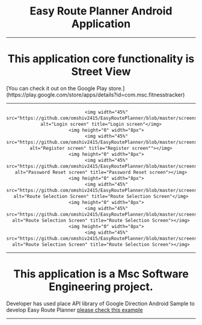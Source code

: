 
<h1 align="center">Easy Route Planner Android Application</h1>

------------

<h1 align="center">This application core functionality is Street View </h2>[You can check it out on the Google Play store.](https://play.google.com/store/apps/details?id=com.msc.fitnesstracker)

------------



<div align="center">

        <img width="45%" src="https://github.com/omshiv2415/EasyRoutePlanner/blob/master/screenshots/Login.png" alt="Login screen" title="Login screen"</img>
        <img height="0" width="8px">
        <img width="45%" src="https://github.com/omshiv2415/EasyRoutePlanner/blob/master/screenshots/register.png" alt="Register screen" title="Register screen""></img>
        <img height="0" width="8px">
        <img width="45%" src="https://github.com/omshiv2415/EasyRoutePlanner/blob/master/screenshots/reset.png" alt="Password Reset screen" title="Password Reset screen"></img>
        <img height="0" width="8px">
        <img width="45%" src="https://github.com/omshiv2415/EasyRoutePlanner/blob/master/screenshots/routeselection_4.png" alt="Route Selection Screen" title="Route Selection Screen"</img>
        <img height="0" width="8px">
        <img width="45%" src="https://github.com/omshiv2415/EasyRoutePlanner/blob/master/screenshots/routeselection_2.png" alt="Route Selection Screen" title="Route Selection Screen"></img>
        <img height="0" width="8px">
        <img width="45%" src="https://github.com/omshiv2415/EasyRoutePlanner/blob/master/screenshots/routeselection_3.png" alt="Route Selection Screen" title="Route Selection Screen"></img>
        
</div>


------------

<h1 align="center">This application is a Msc Software Engineering project.</h1>

Developer has used place API library of Google Direction Android Sample to develop Easy Route Planner [please check this example](https://github.com/jd-alexander/Google-Directions-Android)


------------